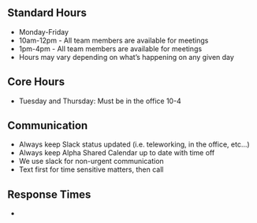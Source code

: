 ## Standard Hours
* Monday-Friday
* 10am-12pm - All team members are available for meetings
* 1pm-4pm - All team members are available for meetings
* Hours may vary depending on what’s happening on any given day 

## Core Hours
* Tuesday and Thursday: Must be in the office 10-4

## Communication
* Always keep Slack status updated (i.e. teleworking, in the office, etc...)
* Always keep Alpha Shared Calendar up to date with time off
* We use slack for non-urgent communication 
* Text first for time sensitive matters, then call

## Response Times
* 
